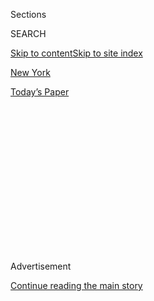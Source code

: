 <div id="app">

<div>

<div>

<div>

<div class="NYTAppHideMasthead css-1q2w90k e1suatyy0">

<div class="section css-ui9rw0 e1suatyy2">

<div class="css-eph4ug er09x8g0">

<div class="css-6n7j50">

</div>

<span class="css-1dv1kvn">Sections</span>

<div class="css-10488qs">

<span class="css-1dv1kvn">SEARCH</span>

</div>

[Skip to content](#site-content)[Skip to site index](#site-index)

</div>

<div id="masthead-section-label" class="css-1wr3we4 eaxe0e00">

[New
York](https://www.nytimes3xbfgragh.onion/section/nyregion)

</div>

<div class="css-10698na e1huz5gh0">

</div>

</div>

<div id="masthead-bar-one" class="section hasLinks css-15hmgas e1csuq9d3">

<div class="css-uqyvli e1csuq9d0">

</div>

<div class="css-1uqjmks e1csuq9d1">

</div>

<div class="css-9e9ivx">

[](https://myaccount.nytimes3xbfgragh.onion/auth/login?response_type=cookie&client_id=vi)

</div>

<div class="css-1bvtpon e1csuq9d2">

[Today’s
Paper](https://www.nytimes3xbfgragh.onion/section/todayspaper)

</div>

</div>

</div>

</div>

<div data-aria-hidden="false">

<div id="site-content" data-role="main">

<div>

<div class="css-1aor85t" style="opacity:0.000000001;z-index:-1;visibility:hidden">

<div class="css-1hqnpie">

<div class="css-epjblv">

<span class="css-17xtcya">[New
York](/section/nyregion)</span><span class="css-x15j1o">|</span><span class="css-fwqvlz">Ghislaine
Maxwell, Associate of Jeffrey Epstein, Is
Arrested</span>

</div>

<div class="css-k008qs">

<div class="css-1iwv8en">

<span class="css-18z7m18"></span>

<div>

</div>

</div>

<span class="css-1n6z4y">https://nyti.ms/3eSUI4N</span>

<div class="css-1705lsu">

<div class="css-4xjgmj">

<div class="css-4skfbu" data-role="toolbar" data-aria-label="Social Media Share buttons, Save button, and Comments Panel with current comment count" data-testid="share-tools">

  - 
  - 
  - 
  - 
    
    <div class="css-6n7j50">
    
    </div>

  - 
  - 

</div>

</div>

</div>

</div>

</div>

</div>

<div id="NYT_TOP_BANNER_REGION" class="css-13pd83m">

</div>

<div id="top-wrapper" class="css-1sy8kpn">

<div id="top-slug" class="css-l9onyx">

Advertisement

</div>

[Continue reading the main
story](#after-top)

<div class="ad top-wrapper" style="text-align:center;height:100%;display:block;min-height:250px">

<div id="top" class="place-ad" data-position="top" data-size-key="top">

</div>

</div>

<div id="after-top">

</div>

</div>

<div>

<div id="sponsor-wrapper" class="css-1hyfx7x">

<div id="sponsor-slug" class="css-19vbshk">

Supported by

</div>

[Continue reading the main
story](#after-sponsor)

<div id="sponsor" class="ad sponsor-wrapper" style="text-align:center;height:100%;display:block">

</div>

<div id="after-sponsor">

</div>

</div>

<div class="css-186x18t">

</div>

<div class="css-1vkm6nb ehdk2mb0">

# Ghislaine Maxwell, Associate of Jeffrey Epstein, Is Arrested

</div>

Ms. Maxwell was accused of helping Mr. Epstein recruit, groom and then
sexually abuse girls, one as young as 14.

<div class="css-79elbk" data-testid="photoviewer-wrapper">

<div class="css-z3e15g" data-testid="photoviewer-wrapper-hidden">

</div>

<div class="css-1a48zt4 ehw59r15" data-testid="photoviewer-children">

![<span class="css-16f3y1r e13ogyst0" data-aria-hidden="true">Jeffrey
Epstein and Ghislaine Maxwell in
2005.</span><span class="css-cnj6d5 e1z0qqy90" itemprop="copyrightHolder"><span class="css-1ly73wi e1tej78p0">Credit...</span><span><span>Joe
Schildhorn/Patrick McMullan, via Getty
Images</span></span></span>](https://static01.graylady3jvrrxbe.onion/images/2020/07/02/nyregion/02maxwell/02maxwell-articleLarge.jpg?quality=75&auto=webp&disable=upscale)

</div>

</div>

<div class="css-18e8msd">

<div class="css-vp77d3 epjyd6m0">

<div class="css-1baulvz">

By [<span class="css-1baulvz" itemprop="name">Nicole
Hong</span>](https://www.nytimes3xbfgragh.onion/by/nicole-hong),
[<span class="css-1baulvz" itemprop="name">Benjamin
Weiser</span>](https://www.nytimes3xbfgragh.onion/by/benjamin-weiser)
and [<span class="css-1baulvz last-byline" itemprop="name">Mihir
Zaveri</span>](https://www.nytimes3xbfgragh.onion/by/mihir-zaveri)

</div>

</div>

  - 
    
    <div class="css-ld3wwf e16638kd2">
    
    Published July 2, 2020Updated July 22,
    2020
    
    </div>

  - 
    
    <div class="css-4xjgmj">
    
    <div class="css-pvvomx" data-role="toolbar" data-aria-label="Social Media Share buttons, Save button, and Comments Panel with current comment count" data-testid="share-tools">
    
      - 
      - 
      - 
      - 
        
        <div class="css-6n7j50">
        
        </div>
    
      - 
      - 
    
    </div>
    
    </div>

</div>

</div>

<div class="section meteredContent css-1r7ky0e" name="articleBody" itemprop="articleBody">

<div class="css-1fanzo5 StoryBodyCompanionColumn">

<div class="css-53u6y8">

The girl was 14 years old when she met the financier [Jeffrey
Epstein](https://www.nytimes3xbfgragh.onion/2020/07/13/nyregion/ghislaine-maxwell-jeffrey-epstein.html)
and his companion, [Ghislaine
Maxwell](https://www.nytimes3xbfgragh.onion/2020/07/14/nyregion/ghislaine-maxwell-bail.html),
in the 1990s. They tried to become her friend, taking her shopping and
to the movies. Ms. Maxwell asked about her family and school.

Then, [Ms.
Maxwell](https://www.nytimes3xbfgragh.onion/2020/07/14/nyregion/ghislaine-maxwell-bail.html)
began undressing in front of the girl and recruiting her to participate
in sexualized massages of Mr. Epstein, prosecutors said. The pattern
continued for years, as Ms. Maxwell fed Mr. Epstein’s dark desires and
participated in some of the abuse herself, according to a newly unsealed
indictment.

Ms. Maxwell, [the daughter of a publishing magnate and once a fixture on
New York’s social
scene,](https://www.nytimes3xbfgragh.onion/2019/07/15/us/ghislaine-maxwell-epstein.html)
was arrested on Thursday in New Hampshire, where the authorities said
she had been hiding. She was charged with luring multiple underage girls
into Mr. Epstein’s orbit.

The arrest of Ms. Maxwell, Mr. Epstein’s former girlfriend and longtime
associate, was the latest twist in a legal saga that has been a source
of international intrigue and conspiracy theories. The case has drawn in
prominent academics, politicians, business leaders and even British
royalty.

</div>

</div>

<div class="css-1fanzo5 StoryBodyCompanionColumn">

<div class="css-53u6y8">

Ms. Maxwell’s arrest came almost exactly one year after Mr. Epstein was
charged in a [federal
indictment](https://www.nytimes3xbfgragh.onion/2019/07/08/nyregion/jeffrey-epstein-charges.html?module=inline)with
sexually exploiting and abusing dozens of girls and women at his mansion
in Manhattan, his estate in Palm Beach, Fla., and other
locations.

</div>

</div>

<div id="ghislaine-maxwell-arrest-indictment" class="section interactive-content interactive-size-scoop css-174j8de" data-id="100000007220967">

## The Indictment of Ghislaine Maxwell

Read the full document of charges against Ms.
Maxwell.

<div class="css-17ih8de interactive-body" data-sourceid="100000007220967">

![18 pages, 6.8
MB](https://int.graylady3jvrrxbe.onion/data/documenthelper/7061-u-s-v-ghislaine-maxwell-indict/96d918f9d16dbd14e656/optimized/thumbnail.png)

</div>

</div>

<div class="css-1fanzo5 StoryBodyCompanionColumn">

<div class="css-53u6y8">

A month after his arrest, in August 2019, Mr. Epstein [hanged
himself](https://www.nytimes3xbfgragh.onion/2019/11/20/nyregion/jeffrey-epstein-death.html)
in his cell at the Metropolitan Correctional Center in Lower Manhattan,
where he had been jailed pending trial on sex trafficking charges. After
his death, federal prosecutors said they would continue to investigate
his associates.

For the past year, Ms. Maxwell, now 58, had been hiding out in various
locations in New England, prosecutors wrote in a memo on Thursday. She
switched her email address and registered a new phone number under the
name “G Max.” She ordered packages using a different person’s name for
the shipping label.

Most recently, Ms. Maxwell was living on a 156-acre property in
Bradford, N.H., where she was arrested, prosecutors said. The property
was acquired in an all-cash purchase in December, and prosecutors said
the buyer’s identity had been shielded by a limited liability
corporation.

</div>

</div>

<div class="css-1fanzo5 StoryBodyCompanionColumn">

<div class="css-53u6y8">

The authorities had been tracking Ms. Maxwell’s movements and had
recently learned about her relocation to the New Hampshire home, an
F.B.I. official said.

The indictment charged Ms. Maxwell with six counts, including
transportation of a minor with intent to engage in criminal sexual
activity. She also faces perjury charges for statements she made during
a deposition in 2016 about her role in Mr. Epstein’s alleged sex
trafficking operation.

“Maxwell enticed minor girls, got them to trust her, then delivered them
into the trap that she and Epstein had set for them,” Audrey Strauss,
the acting U.S. attorney for the Southern District of New York, said at
a news conference on Thursday.

Lawrence A. Vogelman, a lawyer for Ms. Maxwell, declined to comment. She
has previously denied wrongdoing in civil lawsuits.

The indictment lists three minor victims who prosecutors say were
recruited by Ms. Maxwell from 1994 to 1997, without identifying them by
name. Federal laws allow the government to prosecute sex offenses
committed against minors at any point in the victim’s lifetime.

</div>

</div>

![<span class="css-16f3y1r e13ogyst0">Ghislaine Maxwell, the former
girlfriend of Jeffrey Epstein, was arrested and accused of helping Mr.
Epstein sexually abuse
girls.</span><span class="css-cch8ym"><span class="css-1dv1kvn">Credit</span><span class="css-cnj6d5 e1z0qqy90" itemprop="copyrightHolder"><span class="css-1ly73wi e1tej78p0">Credit...</span><span>Jose
A. Alvarado Jr. for The New York
Times</span></span></span>](https://static01.graylady3jvrrxbe.onion/images/2020/07/02/nyregion/02maxwell-arrest/02maxwell-arrest-videoSixteenByNine3000-v2.jpg)

<div class="css-1fanzo5 StoryBodyCompanionColumn">

<div class="css-53u6y8">

Ms. Maxwell appeared Thursday afternoon in federal court in New
Hampshire, where a magistrate judge ordered her detained and sent to New
York, pending further proceedings there.

</div>

</div>

<div class="css-1fanzo5 StoryBodyCompanionColumn">

<div class="css-53u6y8">

In a memo arguing that Ms. Maxwell should be jailed until trial,
prosecutors said she posed an extreme flight risk, partly because of her
financial resources. Investigators said they had identified more than 15
bank accounts linked to Ms. Maxwell, whose total balance at times was
more than $20 million.

Prosecutors described her total financial picture as “opaque and
indeterminate.” Between 2007 and 2011, more than $20 million was
transferred from accounts associated with Mr. Epstein to accounts
associated with Ms. Maxwell, prosecutors said.

For years, Mr. Epstein had been dogged by lawsuits, news articles and
even a state criminal case in Florida accusing him of preying on girls
and women. But he had avoided any lasting repercussions until his arrest
last year by federal authorities, who launched a wide-ranging inquiry
into his associates.

As part of the investigation, federal authorities had sought the
cooperation of Prince Andrew, the second son of Queen Elizabeth II. He
had been a longtime friend of both Ms. Maxwell and Mr. Epstein.

In an unusual move, [prosecutors had announced
publicly](https://www.nytimes3xbfgragh.onion/2020/06/08/nyregion/jeffrey-epstein-prince-andrew.html)
that the prince refused to help with their investigation. Last month,
the prince’s lawyers said he had agreed to provide New York prosecutors
with a written statement, but would not sit for an interview.

On Thursday, Ms. Strauss said federal prosecutors would still like to
speak with Prince Andrew. The investigation is ongoing, and officials
urged others who might have been victims to contact the authorities.

“The example set by the women involved in this investigation has been a
powerful one,” said William F. Sweeney Jr., head of the F.B.I. office in
New York. “They persevered against the rich and the connected, and they
did so without a badge, a gun or a subpoena, and they stood together.”

</div>

</div>

<div class="css-1fanzo5 StoryBodyCompanionColumn">

<div class="css-53u6y8">

Mr. Epstein, [who grew up with modest means in Brooklyn and built a life
of
luxury,](https://www.nytimes3xbfgragh.onion/2019/07/10/business/jeffrey-epstein-net-worth.html)
socialized with powerful executives and politicians, including
[President
Trump](https://www.nytimes3xbfgragh.onion/2020/07/21/nyregion/trump-ghislaine-maxwell-jeffrey-epstein.html)
and former President Bill Clinton.

A video from 1992 that was released last year showed Mr. Trump and Mr.
Epstein watching and commenting on women together at an event at
Mar-a-Lago, Mr. Trump’s club in Palm Beach, Fla. Mr. Trump told
reporters last year that [he had not spoken to Mr. Epstein in 15
years](https://www.nytimes3xbfgragh.onion/2019/07/17/us/politics/trump-jeffrey-epstein-video.html).

Mr. Clinton has taken trips on Mr. Epstein’s private jet and visited his
home in New York, but the two had not spoken in a decade, a spokesman
said last year.

Last year’s indictment against Mr. Epstein was brought under Geoffrey S.
Berman, then the U.S. attorney in Manhattan. [President Trump fired Mr.
Berman less than two weeks
ago](https://www.nytimes3xbfgragh.onion/2020/06/20/nyregion/trump-geoffrey-berman-fired-sdny.html),
which led to Mr. Berman’s top deputy, Ms. Strauss, taking over the
investigation.

Ms. Strauss said that the timing of the charges had nothing to do with
Mr. Berman’s firing.

Lawsuits have long [accused Ms.
Maxwell](https://www.nytimes3xbfgragh.onion/2019/08/14/style/ghislaine-maxwell-terramar-boats-jeffrey-epstein.html)
of managing a network of recruiters to entice young and often
financially strapped girls and women into Mr. Epstein’s scheme,
promising he would help them with their education and careers.

After Ms. Maxwell befriended girls and established a rapport with them,
she would “normalize sexual abuse” by undressing in front of them or
talking about sexual topics, the indictment said.

When Mr. Epstein offered to pay for travel and educational opportunities
for some of the girls, Ms. Maxwell encouraged them to accept his
assistance, prosecutors said.

</div>

</div>

<div class="css-1fanzo5 StoryBodyCompanionColumn">

<div class="css-53u6y8">

Mr. Epstein would then abuse the girls in his residences and other
locations in New York, New Mexico, Florida and London, according to the
indictment.

Ms. Maxwell would also sometimes be present when Mr. Epstein sexually
abused girls, which “helped put the victims at ease because an adult
woman was present,” according to the indictment.

In one instance in 1996, the indictment said, Ms. Maxwell gave an
underage girl an unsolicited massage in New Mexico while the girl was
topless.

The victim, identified as Minor Victim-2, is Annie Farmer, according to
a person familiar with her. The allegations from New Mexico match a
claim made by Ms. Farmer [in an account given last year to The New York
Times](https://www.nytimes3xbfgragh.onion/2019/08/26/us/epstein-farmer-sisters-maxwell.html)
and in a lawsuit she filed against Mr. Epstein’s estate.

Investigators said they corroborated victim accounts with [flight
records](https://www.nytimes3xbfgragh.onion/2019/07/26/nyregion/jeffrey-epstein-pilots.html),
diary entries, business records and other contemporaneous documents.

Prosecutors also accused Ms. Maxwell of lying under oath during a 2016
deposition in a lawsuit. When Ms. Maxwell was asked whether Mr. Epstein
had a scheme to recruit underage girls for sexual massages, she
responded: “I don’t know what you’re talking about,” the indictment
said.

Last year, federal prosecutors accused Mr. Epstein of paying girls and
women to give him massages while they were nude or topless, in
encounters that typically included sex acts. That activity was said to
have occurred between 2002 and 2005.

</div>

</div>

<div class="css-1fanzo5 StoryBodyCompanionColumn">

<div class="css-53u6y8">

Earlier this year, Ms. Maxwell [sued Mr. Epstein’s $600 million
estate](https://www.nytimes3xbfgragh.onion/2020/03/18/business/jeffrey-epstein-ghislaine-maxwell-lawsuit.html),
saying that he had promised to pay her legal fees for any claims from
women who accused her of recruiting them for sexual massages. The estate
has set up a restitution fund for victims, and at least 70 women have
expressed interest.

Ms. Maxwell was born in France and grew up in a mansion in
Buckinghamshire, England, where she socialized with aristocrats and
royals. She attended Oxford and moved to New York in 1991, around the
time that her father, the British publishing magnate Robert Maxwell,
bought The Daily News.

Her father died that year after tumbling off a boat[in the midst of
mounting
debt](https://www.nytimes3xbfgragh.onion/1991/12/20/business/maxwell-s-empire-it-grew-it-fell-special-report-charming-big-bankers-billions.html).
Ms. Maxwell then moved into a modest apartment on the Upper East Side.

After Ms. Maxwell and Mr. Epstein started dating, she began spending
time at his estate in Florida, entertaining prominent visitors from
around the world.

In 2000, Ms. Maxwell moved into a townhouse less than 10 blocks from Mr.
Epstein’s mansion that was purchased by an anonymous LLC represented by
Mr. Epstein’s longtime lawyer.

In a Vanity Fair article a few years later, Mr. Epstein described Ms.
Maxwell as his “best friend.” Ms. Maxwell helped manage Mr. Epstein’s
properties and introduced him to the celebrities and business executives
who would form his social circle.

Questions about the nature of their close relationship, however, emerged
over the years.

Mr. Epstein pleaded guilty in 2008 in Florida to state charges of
soliciting prostitution, and a 2009 lawsuit against Mr. Epstein claimed
that he and Ms. Maxwell sexually abused one woman, [Virginia
Giuffre](https://www.nytimes3xbfgragh.onion/2019/08/09/nyregion/epstein-sex-slave-documents.html),
when she was 16. Ms. Maxwell has denied the claims.

</div>

</div>

<div class="css-1fanzo5 StoryBodyCompanionColumn">

<div class="css-53u6y8">

Despite the connection with Mr. Epstein, Ms. Maxwell’s social standing
had appeared unscathed for years. In 2013, she [stood with Lloyd C.
Blankfein](https://bfa.com/home/photo/679638?term=ghislaine%20maxwell),
then the chief executive of Goldman Sachs, at an event supporting
marriage equality and was [pictured alongside Michael R.
Bloomberg](https://bfa.com/home/photo/852481?term=ghislaine%20maxwell),
then the mayor of New York, at a book party.

But Ms. Giuffre filed a defamation suit against her in 2015, and Ms.
Maxwell disappeared from the New York party circuit.

After Mr. Epstein’s arrest, she stopped appearing in public entirely.

Matthew Goldstein and James B. Stewart contributed reporting. Kitty
Bennett contributed research.

</div>

</div>

<div>

</div>

</div>

<div>

</div>

<div>

</div>

<div>

</div>

<div>

<div id="bottom-wrapper" class="css-1ede5it">

<div id="bottom-slug" class="css-l9onyx">

Advertisement

</div>

[Continue reading the main
story](#after-bottom)

<div id="bottom" class="ad bottom-wrapper" style="text-align:center;height:100%;display:block;min-height:90px">

</div>

<div id="after-bottom">

</div>

</div>

</div>

</div>

</div>

## Site Index

<div>

</div>

## Site Information Navigation

  - [© <span>2020</span> <span>The New York Times
    Company</span>](https://help.nytimes3xbfgragh.onion/hc/en-us/articles/115014792127-Copyright-notice)

<!-- end list -->

  - [NYTCo](https://www.nytco.com/)
  - [Contact
    Us](https://help.nytimes3xbfgragh.onion/hc/en-us/articles/115015385887-Contact-Us)
  - [Work with us](https://www.nytco.com/careers/)
  - [Advertise](https://nytmediakit.com/)
  - [T Brand Studio](http://www.tbrandstudio.com/)
  - [Your Ad
    Choices](https://www.nytimes3xbfgragh.onion/privacy/cookie-policy#how-do-i-manage-trackers)
  - [Privacy](https://www.nytimes3xbfgragh.onion/privacy)
  - [Terms of
    Service](https://help.nytimes3xbfgragh.onion/hc/en-us/articles/115014893428-Terms-of-service)
  - [Terms of
    Sale](https://help.nytimes3xbfgragh.onion/hc/en-us/articles/115014893968-Terms-of-sale)
  - [Site
    Map](https://spiderbites.nytimes3xbfgragh.onion)
  - [Help](https://help.nytimes3xbfgragh.onion/hc/en-us)
  - [Subscriptions](https://www.nytimes3xbfgragh.onion/subscription?campaignId=37WXW)

</div>

</div>

</div>

</div>

